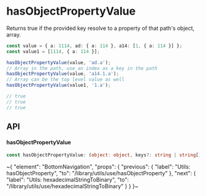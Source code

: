 
# hasObjectPropertyValue

Returns true if the provided key resolve to a property of that path's object, array.

```ts
const value = { a: 1114, ad: { a: 114 }, a14: [1, { a: 114 }] };
const value1 = [1114, { a: 114 }];

hasObjectPropertyValue(value, 'ad.a');
// Array in the path, use an index as a key in the path
hasObjectPropertyValue(value, 'a14.1.a');
// Array can be the top level value as well
hasObjectPropertyValue(value1, '1.a');

// true
// true
// true
```

## API

#### hasObjectPropertyValue

```ts
const hasObjectPropertyValue: (object: object, keys?: string | string[]) => boolean;
```


~{
  "element": "BottomNavigation",
  "props": {
    "previous": {
      "label": "Utils: hasObjectProperty",
      "to": "/library/utils/use/hasObjectProperty"
    },
    "next": {
      "label": "Utils: hexadecimalStringToBinary",
      "to": "/library/utils/use/hexadecimalStringToBinary"
    }
  }
}~
